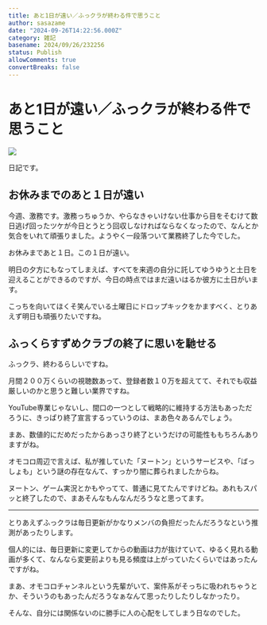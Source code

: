 ```yaml
---
title: あと1日が遠い／ふっクラが終わる件で思うこと
author: sasazame
date: "2024-09-26T14:22:56.000Z"
category: 雑記
basename: 2024/09/26/232256
status: Publish
allowComments: true
convertBreaks: false
---
```

# あと1日が遠い／ふっクラが終わる件で思うこと

![](https://cdn-ak.f.st-hatena.com/images/fotolife/s/sasazame/20230908/20230908202155.png)

日記です。

<!-- Extended Body -->

## お休みまでのあと１日が遠い

今週、激務です。激務っちゅうか、やらなきゃいけない仕事から目をそむけて数日逃げ回ったツケが今日とうとう回収しなければならなくなったので、なんとか気合をいれて頑張りました。ようやく一段落ついて業務終了した今でした。

お休みまであと１日。この１日が遠い。

明日の夕方にもなってしまえば、すべてを来週の自分に託してゆうゆうと土日を迎えることができるのですが、今日の時点ではまだ遠いはるか彼方に土日がいます。

こっちを向いてほくそ笑んでいる土曜日にドロップキックをかますべく、とりあえず明日も頑張りたいですね。

## ふっくらすずめクラブの終了に思いを馳せる

ふっクラ、終わるらしいですね。

月間２００万くらいの視聴数あって、登録者数１０万を超えてて、それでも収益厳しいのかと思うと難しい業界ですね。

YouTube専業じゃないし、間口の一つとして戦略的に維持する方法もあっただろうに、きっぱり終了宣言するっていうのは、まあ色々あるんでしょう。

まあ、数値的にだめだったからあっさり終了というだけの可能性ももちろんありますがね。

オモコロ周辺で言えば、私が推していた「ヌートン」というサービスや、「ばっしょも」という謎の存在なんて、すっかり闇に葬られましたからね。

ヌートン、ゲーム実況とかもやってて、普通に見てたんですけどね。あれもスパッと終了したので、まあそんなもんなんだろうなと思ってます。

* * *

とりあえずふっクラは毎日更新がかなりメンバの負担だったんだろうなという推測があったりします。

個人的には、毎日更新に変更してからの動画は力が抜けていて、ゆるく見れる動画が多くて、なんなら変更前よりも見る頻度は上がっていたくらいではあったんですがね。

まあ、オモコロチャンネルという先輩がいて、案件系がそっちに吸われちゃうとか、そういうのもあったんだろうなぁなんて思ったりしたりしなかったり。

そんな、自分には関係ないのに勝手に人の心配をしてしまう日なのでした。